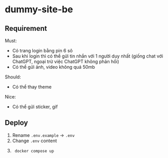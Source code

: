 # dummy-site-be


## Requirement
Must:
- Có trang login bằng pin 6 sô
- Sau khi login thì có thể gửi tin nhắn với 1 người duy nhất (giống chat với ChatGPT, ngoại trừ việc ChatGPT không phản hồi)
- Có thể gửi ảnh, video không quá 50mb

Should:
- Có thể thay theme

Nice:
- Có thể gửi sticker, gif


## Deploy
1. Rename `.env.example` -> `.env`
2. Change `.env` content
3. ```shell
    docker compose up
   ```
